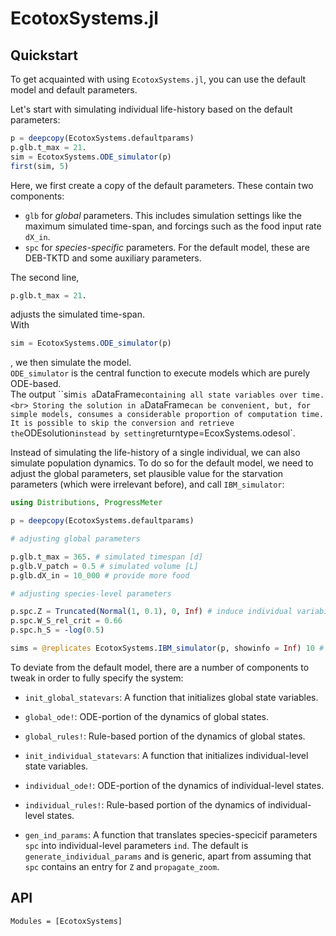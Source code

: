 # EcotoxSystems.jl

## Quickstart

To get acquainted with using `EcotoxSystems.jl`, you can use the default model and default parameters. <br>

Let's start with simulating individual life-history based on the default parameters:

```Julia
p = deepcopy(EcotoxSystems.defaultparams)
p.glb.t_max = 21.
sim = EcotoxSystems.ODE_simulator(p)
first(sim, 5)
```

Here, we first create a copy of the default parameters. 
These contain two components:

- `glb` for *global* parameters. This includes simulation settings like the maximum simulated time-span, and forcings such as the food input rate `dX_in`.
- `spc` for *species-specific* parameters. For the default model, these are DEB-TKTD and some auxiliary parameters. 

The second line, 

```Julia 
p.glb.t_max = 21.
```

adjusts the simulated time-span. <br>
With 

```Julia 
sim = EcotoxSystems.ODE_simulator(p)
```
, we then simulate the model. <br>
`ODE_simulator` is the central function to execute models which are purely ODE-based. <br>
The output ``sim` is a `DataFrame` containing all state variables over time. <br>
Storing the solution in a `DataFrame` can be convenient, but, for simple models, consumes a considerable proportion of computation time. 
It is possible to skip the conversion and retrieve the `ODEsolution` instead by setting `returntype=EcoxSystems.odesol`. <br>

Instead of simulating the life-history of a single individual, we can also simulate population dynamics. 
To do so for the default model, we need to adjust the global parameters, 
set plausible value for the starvation parameters (which were irrelevant before), 
and call `IBM_simulator`:

```Julia
using Distributions, ProgressMeter

p = deepcopy(EcotoxSystems.defaultparams)

# adjusting global parameters

p.glb.t_max = 365. # simulated timespan [d]
p.glb.V_patch = 0.5 # simulated volume [L]
p.glb.dX_in = 10_000 # provide more food 

# adjusting species-level parameters

p.spc.Z = Truncated(Normal(1, 0.1), 0, Inf) # induce individual variability 
p.spc.W_S_rel_crit = 0.66
p.spc.h_S = -log(0.5)

sims = @replicates EcotoxSystems.IBM_simulator(p, showinfo = Inf) 10 # run replicated simulations

```


To deviate from the default model, there are a number of components to tweak in order to fully specify the system:

- `init_global_statevars`: A function that initializes global state variables.
- `global_ode!`: ODE-portion of the dynamics of global states.
- `global_rules!`: Rule-based portion of the dynamics of global states. 
    
- `init_individual_statevars`: A function that initializes individual-level state variables. 
- `individual_ode!`: ODE-portion of the dynamics of individual-level states. 
- `individual_rules!`: Rule-based portion of the dynamics of individual-level states.
- `gen_ind_params`:  A function that translates species-specicif parameters `spc` into individual-level parameters `ind`. The default is `generate_individual_params` and is generic, apart from assuming that `spc` contains an entry for `Z` and `propagate_zoom`.


## API

```@autodocs
Modules = [EcotoxSystems]
```
